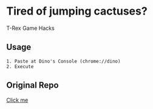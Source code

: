 # Tired of jumping cactuses?
T-Rex Game Hacks

## Usage
    1. Paste at Dino's Console (chrome://dino)
    2. Execute

## Original Repo
[Click me](https://github.com/sourcerer0/sourcery)
